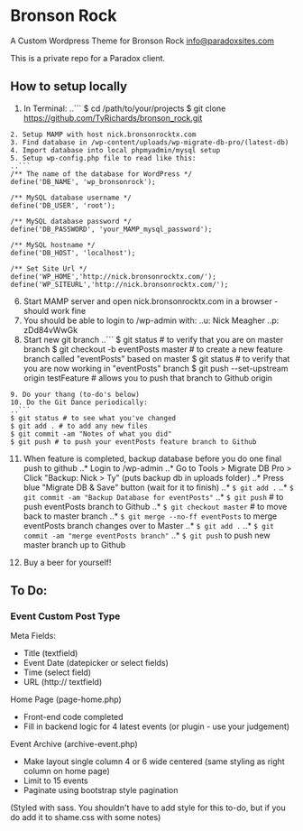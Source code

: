 Bronson Rock
==========
A Custom Wordpress Theme for Bronson Rock
info@paradoxsites.com

This is a private repo for a Paradox client.

How to setup locally
-------
1. In Terminal:
..```
$ cd /path/to/your/projects
$ git clone https://github.com/TyRichards/bronson_rock.git
```
2. Setup MAMP with host nick.bronsonrocktx.com
3. Find database in /wp-content/uploads/wp-migrate-db-pro/(latest-db)
4. Import database into local phpmyadmin/mysql setup
5. Setup wp-config.php file to read like this:
..```
/** The name of the database for WordPress */
define('DB_NAME', 'wp_bronsonrock');

/** MySQL database username */
define('DB_USER', 'root');

/** MySQL database password */
define('DB_PASSWORD', 'your_MAMP_mysql_password');

/** MySQL hostname */
define('DB_HOST', 'localhost');

/** Set Site Url */
define('WP_HOME','http://nick.bronsonrocktx.com/');
define('WP_SITEURL','http://nick.bronsonrocktx.com/');
```
6. Start MAMP server and open nick.bronsonrocktx.com in a browser - should work fine
7. You should be able to login to /wp-admin with: 
..u: Nick Meagher
..p: zDd84vWwGk
8. Start new git branch
..```
$ git status # to verify that you are on master branch
$ git checkout -b eventPosts master # to create a new feature branch called "eventPosts" based on master
$ git status # to verify that you are now working in "eventPosts" branch
$ git push --set-upstream origin testFeature # allows you to push that branch to Github origin
```
9. Do your thang (to-do's below)
10. Do the Git Dance periodically:
..```
$ git status # to see what you've changed
$ git add . # to add any new files
$ git commit -am "Notes of what you did"
$ git push # to push your eventPosts feature branch to Github 
```
11. When feature is completed, backup database before you do one final push to github
..* Login to /wp-admin
..* Go to Tools > Migrate DB Pro > Click "Backup: Nick > Ty" (puts backup db in uploads folder)
..* Press blue "Migrate DB & Save" button (wait for it to finish)
..* `$ git add .`
..* `$ git commit -am "Backup Database for eventPosts"`
..* `$ git push` # to push eventPosts branch to Github
..* `$ git checkout master` # to move back to master branch
..* `$ git merge --no-ff eventPosts` to merge eventPosts branch changes over to Master
..* `$ git add .`
..* `$ git commit -am "merge eventPosts branch"`
..* `$ git push` to push new master branch up to Github

12. Buy a beer for yourself!

To Do:
-------

### Event Custom Post Type

Meta Fields: 
* Title (textfield)
* Event Date (datepicker or select fields)
* Time (select field)
* URL (http:// textfield)

Home Page (page-home.php)
* Front-end code completed
* Fill in backend logic for 4 latest events (or plugin - use your judgement)

Event Archive (archive-event.php)
* Make layout single column 4 or 6 wide centered (same styling as right column on home page)
* Limit to 15 events
* Paginate using bootstrap style pagination

(Styled with sass. You shouldn't have to add style for this to-do, but if you do add it to shame.css with some notes)